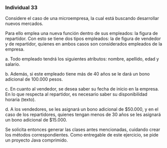 ### Individual 33

Considere el caso de una microempresa, la cual está buscando desarrollar nuevos mercados.

Para ello emplea una nueva función dentro de sus empleados: la figura de repartidor. Con esto se tiene dos tipos empleados: la de figura de vendedor y de repartidor, quienes en ambos casos son considerados empleados de la empresa.

a. Todo empleado tendrá los siguientes atributos: nombre, apellido, edad y salario.

b. Además, si este empleado tiene más de 40 años se le dará un bono adicional de 100.000 pesos.

c. En cuanto al vendedor, se desea saber su fecha de inicio en la empresa. En lo que respecta al repartidor, es necesario saber su disponibilidad horaria (texto).

d. A los vendedores, se les asignará un bono adicional de $50.000, y en el caso de los repartidores, quienes tengan menos de 30 años se les asignará un bono adicional de $15.000.

Se solicita entonces generar las clases antes mencionadas, cuidando crear los métodos correspondientes. Como entregable de este ejercicio, se pide un proyecto Java comprimido.